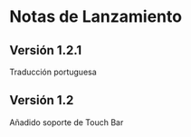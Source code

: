 # Notas de Lanzamiento

## Versión 1.2.1

Traducción portuguesa


## Versión 1.2

Añadido soporte de Touch Bar
